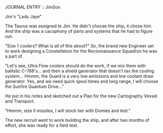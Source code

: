JOURNAL  ENTRY :: JimSox

Jim's "Lady Jaye"

The Taurus was assigned to Jim. He didn't choose the ship, it chose him.  And the ship was a cacophony of parts and systems that he had to figure out.

"Size 1 coolers?  What is all of this about?"  So, the brand new Engineer set to work designing a Constellation for the Reconnaissance Squadron he was a part of.

"Let's see, Ultra Flow coolers should do the work, if we mix them with ballistic C-788's... and then a shield generator that doesn't tax the cooling system... Hmmm, the Guard is a very low emissions and low coolant draw generator. Yes, and we need quick spool times and long range, I will choose the Sunfire Quantum Drive..."

He put in his notes and sketched out a Plan for the new Cartography Vessel and Transport.

"Hmmm, size II missiles, I will stock her with Domies and test."

The new recruit went to work building the ship, and after two months of effort, she was ready for a field test.